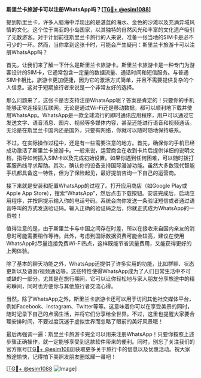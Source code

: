 **斯里兰卡旅游卡可以注册WhatsApp吗？[[TG💪+ @esim1088](https://t.me/s/esim1088)]**

提到斯里兰卡，许多人脑海中浮现出的是湛蓝的海水、金色的沙滩以及充满异域风情的文化。这个位于南亚的小岛国家，以其独特的自然风光和丰富的文化遗产吸引了无数游客。对于计划前往斯里兰卡旅行的人来说，准备一张当地的SIM卡是必不可少的一环。然而，当你拿到这张卡时，可能会产生疑问：斯里兰卡旅游卡可以注册WhatsApp吗？

首先，让我们来了解一下什么是斯里兰卡旅游卡。斯里兰卡旅游卡是一种专门为游客设计的SIM卡，它通常包含一定量的数据流量、通话时间和短信服务。与普通SIM卡相比，旅游卡更加便捷，因为它的激活方式简单，并且不需要提供复杂的个人信息。这对于短期旅行者来说是一个非常友好的选择。

那么问题来了，这张卡是否支持注册WhatsApp呢？答案是肯定的！只要你的手机能够正常连接到互联网，无论是通过Wi-Fi还是移动数据，都可以顺利地下载并使用WhatsApp。WhatsApp是一款全球流行的即时通讯应用程序，用户可以通过它发送文字、语音消息、图片、视频等多媒体内容，甚至还能进行语音和视频通话。无论是在斯里兰卡国内还是国外，只要有网络，你就可以随时随地保持联系。

不过，在实际操作过程中，还是有一些需要注意的地方。首先，确保你的手机已经成功激活了斯里兰卡旅游卡。一般来说，运营商会在收到卡片后提供详细的说明文档，指导如何插入SIM卡以及完成初始设置。如果你遇到任何困难，可以随时拨打客服热线寻求帮助。其次，确认你的设备支持国际漫游功能。虽然大多数现代智能手机都具备这一特性，但为了保险起见，最好提前咨询一下自己的运营商。

接下来就是安装和配置WhatsApp的过程了。打开应用商店（如Google Play或Apple App Store），搜索“WhatsApp”，然后点击下载按钮。安装完成后，启动应用程序，并按照提示输入你的电话号码。系统会向你发送一条验证短信或者通过语音呼叫的方式发送验证码。输入正确的验证码之后，你就正式成为WhatsApp的一员啦！

值得注意的是，由于斯里兰卡与中国之间存在时差，所以在接收来自国内亲友的消息时可能需要稍作等待。此外，考虑到国际数据资费可能会较高，建议在使用WhatsApp时尽量连接免费Wi-Fi热点，这样既能节省流量费用，又能获得更好的上网体验。

除了基本的聊天功能之外，WhatsApp还提供了许多实用的功能，比如群聊、状态更新以及语音/视频通话等。这些特性使得WhatsApp成为了人们日常生活中不可或缺的一部分。尤其是在旅行期间，它可以让你轻松地与家人朋友分享旅途中的精彩瞬间，同时也方便你与其他旅行者交流心得。

当然，除了WhatsApp之外，斯里兰卡旅游卡还可以用于访问其他社交媒体平台，例如Facebook、Instagram、Twitter等等。这意味着你可以在享受美景的同时，随时记录下自己的点滴生活，并将它们分享给全世界。不过，这里也提醒大家要合理安排时间，不要过度沉迷于虚拟世界而忽略了眼前的美好风景哦！

最后再强调一遍：斯里兰卡旅游卡完全可以用来注册WhatsApp！只要你按照上述步骤正确操作，就一定能够享受到这款软件带来的便利。同时，别忘了关注我们的官方账号[[TG💪+ @esim1088](https://t.me/s/esim1088)]获取更多关于旅行卡的信息以及优惠活动。祝大家旅途愉快，记得拍下美照发朋友圈炫耀一番吧！

[[TG💪+ @esim1088](https://t.me/s/esim1088) ![Image](https://i.postimg.cc/4NQfJmqS/Snipaste-2025-05-13-00-14-12.png)]